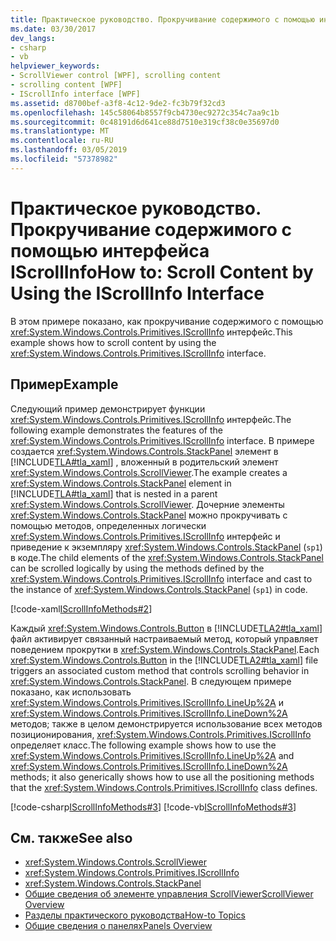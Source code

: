```yaml
---
title: Практическое руководство. Прокручивание содержимого с помощью интерфейса IScrollInfo
ms.date: 03/30/2017
dev_langs:
- csharp
- vb
helpviewer_keywords:
- ScrollViewer control [WPF], scrolling content
- scrolling content [WPF]
- IScrollInfo interface [WPF]
ms.assetid: d8700bef-a3f8-4c12-9de2-fc3b79f32cd3
ms.openlocfilehash: 145c58064b8557f9cb4730ec9272c354c7aa9c1b
ms.sourcegitcommit: 0c48191d6d641ce88d7510e319cf38c0e35697d0
ms.translationtype: MT
ms.contentlocale: ru-RU
ms.lasthandoff: 03/05/2019
ms.locfileid: "57378982"
---
```

# <a name="how-to-scroll-content-by-using-the-iscrollinfo-interface"></a><span data-ttu-id="f0ed0-102">Практическое руководство. Прокручивание содержимого с помощью интерфейса IScrollInfo</span><span class="sxs-lookup"><span data-stu-id="f0ed0-102">How to: Scroll Content by Using the IScrollInfo Interface</span></span>
<span data-ttu-id="f0ed0-103">В этом примере показано, как прокручивание содержимого с помощью <xref:System.Windows.Controls.Primitives.IScrollInfo> интерфейс.</span><span class="sxs-lookup"><span data-stu-id="f0ed0-103">This example shows how to scroll content by using the <xref:System.Windows.Controls.Primitives.IScrollInfo> interface.</span></span>  
  
## <a name="example"></a><span data-ttu-id="f0ed0-104">Пример</span><span class="sxs-lookup"><span data-stu-id="f0ed0-104">Example</span></span>  
 <span data-ttu-id="f0ed0-105">Следующий пример демонстрирует функции <xref:System.Windows.Controls.Primitives.IScrollInfo> интерфейс.</span><span class="sxs-lookup"><span data-stu-id="f0ed0-105">The following example demonstrates the features of the <xref:System.Windows.Controls.Primitives.IScrollInfo> interface.</span></span> <span data-ttu-id="f0ed0-106">В примере создается <xref:System.Windows.Controls.StackPanel> элемент в [!INCLUDE[TLA#tla_xaml](../../../../includes/tlasharptla-xaml-md.md)] , вложенный в родительский элемент <xref:System.Windows.Controls.ScrollViewer>.</span><span class="sxs-lookup"><span data-stu-id="f0ed0-106">The example creates a <xref:System.Windows.Controls.StackPanel> element in [!INCLUDE[TLA#tla_xaml](../../../../includes/tlasharptla-xaml-md.md)] that is nested in a parent <xref:System.Windows.Controls.ScrollViewer>.</span></span> <span data-ttu-id="f0ed0-107">Дочерние элементы <xref:System.Windows.Controls.StackPanel> можно прокручивать с помощью методов, определенных логически <xref:System.Windows.Controls.Primitives.IScrollInfo> интерфейс и приведение к экземпляру <xref:System.Windows.Controls.StackPanel> (`sp1`) в коде.</span><span class="sxs-lookup"><span data-stu-id="f0ed0-107">The child elements of the <xref:System.Windows.Controls.StackPanel> can be scrolled logically by using the methods defined by the <xref:System.Windows.Controls.Primitives.IScrollInfo> interface and cast to the instance of <xref:System.Windows.Controls.StackPanel> (`sp1`) in code.</span></span>  
  
 [!code-xaml[IScrollInfoMethods#2](~/samples/snippets/csharp/VS_Snippets_Wpf/IScrollInfoMethods/CSharp/Window1.xaml#2)]  
  
 <span data-ttu-id="f0ed0-108">Каждый <xref:System.Windows.Controls.Button> в [!INCLUDE[TLA2#tla_xaml](../../../../includes/tla2sharptla-xaml-md.md)] файл активирует связанный настраиваемый метод, который управляет поведением прокрутки в <xref:System.Windows.Controls.StackPanel>.</span><span class="sxs-lookup"><span data-stu-id="f0ed0-108">Each <xref:System.Windows.Controls.Button> in the [!INCLUDE[TLA2#tla_xaml](../../../../includes/tla2sharptla-xaml-md.md)] file triggers an associated custom method that controls scrolling behavior in <xref:System.Windows.Controls.StackPanel>.</span></span> <span data-ttu-id="f0ed0-109">В следующем примере показано, как использовать <xref:System.Windows.Controls.Primitives.IScrollInfo.LineUp%2A> и <xref:System.Windows.Controls.Primitives.IScrollInfo.LineDown%2A> методов; также в целом демонстрируется использование всех методов позиционирования, <xref:System.Windows.Controls.Primitives.IScrollInfo> определяет класс.</span><span class="sxs-lookup"><span data-stu-id="f0ed0-109">The following example shows how to use the <xref:System.Windows.Controls.Primitives.IScrollInfo.LineUp%2A> and <xref:System.Windows.Controls.Primitives.IScrollInfo.LineDown%2A> methods; it also generically shows how to use all the positioning methods that the <xref:System.Windows.Controls.Primitives.IScrollInfo> class defines.</span></span>  
  
 [!code-csharp[IScrollInfoMethods#3](~/samples/snippets/csharp/VS_Snippets_Wpf/IScrollInfoMethods/CSharp/Window1.xaml.cs#3)]
 [!code-vb[IScrollInfoMethods#3](~/samples/snippets/visualbasic/VS_Snippets_Wpf/IScrollInfoMethods/VisualBasic/Window1.xaml.vb#3)]  
  
## <a name="see-also"></a><span data-ttu-id="f0ed0-110">См. также</span><span class="sxs-lookup"><span data-stu-id="f0ed0-110">See also</span></span>
- <xref:System.Windows.Controls.ScrollViewer>
- <xref:System.Windows.Controls.Primitives.IScrollInfo>
- <xref:System.Windows.Controls.StackPanel>
- [<span data-ttu-id="f0ed0-111">Общие сведения об элементе управления ScrollViewer</span><span class="sxs-lookup"><span data-stu-id="f0ed0-111">ScrollViewer Overview</span></span>](scrollviewer-overview.md)
- [<span data-ttu-id="f0ed0-112">Разделы практического руководства</span><span class="sxs-lookup"><span data-stu-id="f0ed0-112">How-to Topics</span></span>](scrollviewer-how-to-topics.md)
- [<span data-ttu-id="f0ed0-113">Общие сведения о панелях</span><span class="sxs-lookup"><span data-stu-id="f0ed0-113">Panels Overview</span></span>](panels-overview.md)
